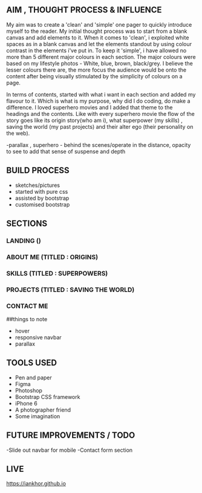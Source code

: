 ##  AIM , THOUGHT PROCESS & INFLUENCE
My aim was to create a 'clean' and 'simple' one pager to quickly introduce myself to the reader.
My initial thought process was to start from a blank canvas and add elements to it. When it comes to
'clean', i exploited white spaces as in a blank canvas and let the elements standout by using colour contrast in the elements i've put in. To keep it 'simple', i have allowed no more than 5 different major colours in each section. The major colours were based on my lifestyle photos - White, blue, brown, black/grey.  I believe the lesser colours there are, the more focus the audience would be onto the content after being visually stimulated by the simplicity of colours on a page.

In terms of contents, started with what i want in each section and added my flavour to it. Which is what is my purpose, why did I do coding, do make a difference. I loved superhero movies and I added that theme to the headings and the contents. Like with every superhero movie the flow of the story goes like its origin story(who am i), what superpower (my skills) , saving the world (my past projects) and their alter ego (their personality on the web).

-parallax , superhero - behind the scenes/operate in the distance, opacity to see to add that sense of suspense and depth



## BUILD PROCESS
- sketches/pictures
- started with pure css
- assisted by bootstrap
- customised bootstrap

## SECTIONS

### LANDING ()

### ABOUT ME (TITLED : ORIGINS)

### SKILLS (TITLED : SUPERPOWERS)

### PROJECTS (TITLED : SAVING THE WORLD)

### CONTACT ME

##things to note
- hover
- responsive navbar
- parallax

## TOOLS USED
- Pen and paper
- Figma
- Photoshop
- Bootstrap CSS framework
- iPhone 6
- A photographer friend
- Some imagination

## FUTURE IMPROVEMENTS / TODO
-Slide out navbar for mobile
-Contact form section

## LIVE
https://iankhor.github.io
